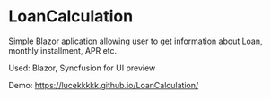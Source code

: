 # LoanCalculation

Simple Blazor aplication allowing user to get information about Loan, monthly installment, APR etc.

Used: Blazor, Syncfusion for UI preview

Demo: https://lucekkkkk.github.io/LoanCalculation/
